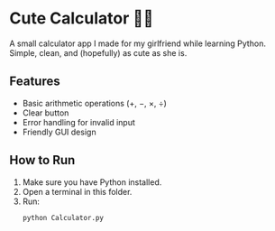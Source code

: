 # Cute Calculator 🧮💖
A small calculator app I made for my girlfriend while learning Python.  
Simple, clean, and (hopefully) as cute as she is.

## Features
- Basic arithmetic operations (+, −, ×, ÷)
- Clear button
- Error handling for invalid input
- Friendly GUI design

## How to Run
1. Make sure you have Python installed.
2. Open a terminal in this folder.
3. Run:
   ```bash
   python Calculator.py
